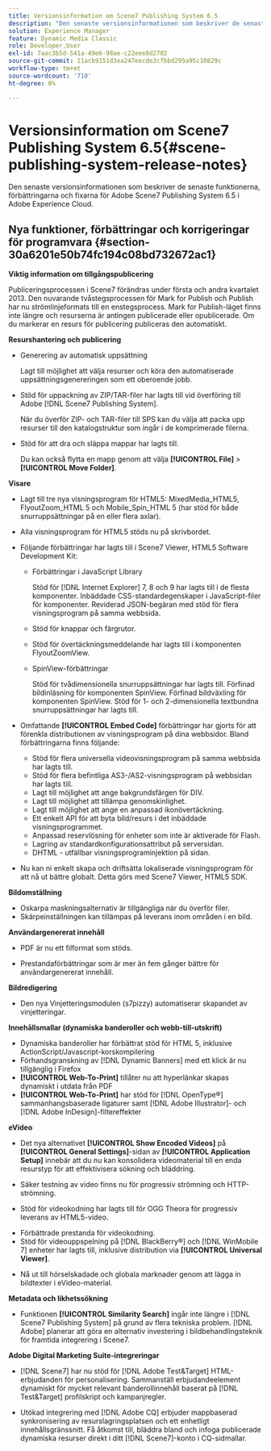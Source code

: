 ```yaml
---
title: Versionsinformation om Scene7 Publishing System 6.5
description: "Den senaste versionsinformationen som beskriver de senaste funktionerna, förbättringarna och fixarna för Adobe Scene7 Publishing System 6.5, som ingår i Adobe Experience Manager-lösningen i Adobe Experience Cloud."
solution: Experience Manager
feature: Dynamic Media Classic
role: Developer,User
exl-id: 7aac3b5d-541a-49e6-98ae-c22eee8d2702
source-git-commit: 11acb9151d3ea247eecde3cfbbd295a95c10829c
workflow-type: tm+mt
source-wordcount: '710'
ht-degree: 0%

---
```


# Versionsinformation om Scene7 Publishing System 6.5{#scene-publishing-system-release-notes}

Den senaste versionsinformationen som beskriver de senaste funktionerna, förbättringarna och fixarna för Adobe Scene7 Publishing System 6.5 i Adobe Experience Cloud.

## Nya funktioner, förbättringar och korrigeringar för programvara {#section-30a6201e50b74fc194c08bd732672ac1}

**Viktig information om tillgångspublicering**

Publiceringsprocessen i Scene7 förändras under första och andra kvartalet 2013. Den nuvarande tvåstegsprocessen för Mark for Publish och Publish har nu strömlinjeformats till en enstegsprocess. Mark for Publish-läget finns inte längre och resurserna är antingen publicerade eller opublicerade. Om du markerar en resurs för publicering publiceras den automatiskt.

**Resurshantering och publicering**

* Generering av automatisk uppsättning

  Lagt till möjlighet att välja resurser och köra den automatiserade uppsättningsgenereringen som ett oberoende jobb.
* Stöd för uppackning av ZIP/TAR-filer har lagts till vid överföring till Adobe [!DNL Scene7 Publishing System].

  När du överför ZIP- och TAR-filer till SPS kan du välja att packa upp resurser till den katalogstruktur som ingår i de komprimerade filerna.

* Stöd för att dra och släppa mappar har lagts till.

  Du kan också flytta en mapp genom att välja **[!UICONTROL File]** > **[!UICONTROL Move Folder]**.

**Visare**

* Lagt till tre nya visningsprogram för HTML5: MixedMedia_HTML5, FlyoutZoom_HTML 5 och Mobile_Spin_HTML 5 (har stöd för både snurruppsättningar på en eller flera axlar).
<!-- 
  [More information](http://help.adobe.com/en_US/scene7/using/WS6E593DEA-7D81-4cd6-84B0-85E8BB274176.html#WS1c46793299cf21d77e926d1613177f0a020-8000.html).  -->
* Alla visningsprogram för HTML5 stöds nu på skrivbordet.

<!--   [More information](http://help.adobe.com/en_US/scene7/using/WS6E593DEA-7D81-4cd6-84B0-85E8BB274176.html#WS1c46793299cf21d77e926d1613177f0a020-8000.html). -->
* Följande förbättringar har lagts till i Scene7 Viewer, HTML5 Software Development Kit:

   * Förbättringar i JavaScript Library

     Stöd för [!DNL Internet Explorer] 7, 8 och 9 har lagts till i de flesta komponenter. Inbäddade CSS-standardegenskaper i JavaScript-filer för komponenter. Reviderad JSON-begäran med stöd för flera visningsprogram på samma webbsida.

   * Stöd för knappar och färgrutor.
   * Stöd för övertäckningsmeddelande har lagts till i komponenten FlyoutZoomView.
   * SpinView-förbättringar

     Stöd för tvådimensionella snurruppsättningar har lagts till. Förfinad bildinläsning för komponenten SpinView. Förfinad bildväxling för komponenten SpinView. Stöd för 1- och 2-dimensionella textbundna snurruppsättningar har lagts till.

* Omfattande **[!UICONTROL Embed Code]** förbättringar har gjorts för att förenkla distributionen av visningsprogram på dina webbsidor. Bland förbättringarna finns följande:

   * Stöd för flera universella videovisningsprogram på samma webbsida har lagts till.
   * Stöd för flera befintliga AS3-/AS2-visningsprogram på webbsidan har lagts till.
   * Lagt till möjlighet att ange bakgrundsfärgen för DIV.
   * Lagt till möjlighet att tillämpa genomskinlighet.
   * Lagt till möjlighet att ange en anpassad ikonövertäckning.
   * Ett enkelt API för att byta bild/resurs i det inbäddade visningsprogrammet.
   * Anpassad reservlösning för enheter som inte är aktiverade för Flash.
   * Lagring av standardkonfigurationsattribut på serversidan.
   * DHTML - utfällbar visningsprograminjektion på sidan.

* Nu kan ni enkelt skapa och driftsätta lokaliserade visningsprogram för att nå ut bättre globalt. Detta görs med Scene7 Viewer, HTML5 SDK.

**Bildomställning**

* Oskarpa maskningsalternativ är tillgängliga när du överför filer.
* Skärpeinställningen kan tillämpas på leverans inom områden i en bild.

**Användargenererat innehåll**

* PDF är nu ett filformat som stöds.

<!--   [More information](http://help.adobe.com/en_US/scene7/using/WSe8b0455615e2dc47-2df907a712f31201b35-8000.html).  -->
* Prestandaförbättringar som är mer än fem gånger bättre för användargenererat innehåll.

**Bildredigering**

* Den nya Vinjetteringsmodulen (s7pizzy) automatiserar skapandet av vinjetteringar.

**Innehållsmallar (dynamiska banderoller och webb-till-utskrift)**

* Dynamiska banderoller har förbättrat stöd för HTML 5, inklusive ActionScript/Javascript-korskompilering
* Förhandsgranskning av [!DNL Dynamic Banners] med ett klick är nu tillgänglig i Firefox
* **[!UICONTROL Web-To-Print]** tillåter nu att hyperlänkar skapas dynamiskt i utdata från PDF
* **[!UICONTROL Web-To-Print]** har stöd för [!DNL OpenType®] sammanhangsbaserade ligaturer samt [!DNL Adobe Illustrator]- och [!DNL Adobe InDesign]-filtereffekter

**eVideo**

* Det nya alternativet **[!UICONTROL Show Encoded Videos]** på **[!UICONTROL General Settings]**-sidan av **[!UICONTROL Application Setup]** innebär att du nu kan konsolidera videomaterial till en enda resurstyp för att effektivisera sökning och bläddring.

<!--   [More information](http://help.adobe.com/en_US/scene7/using/WSCCBA9D3A-06A3-4f29-AF6B-36CBB2A655F1.html).  -->

* Säker testning av video finns nu för progressiv strömning och HTTP-strömning.

<!--   [More information](http://help.adobe.com/en_US/scene7/using/WSd968ca97bf01df72-5efde3a123268dd80f5-8000.html). -->
* Stöd för videokodning har lagts till för OGG Theora för progressiv leverans av HTML5-video.

<!--   [More information](http://help.adobe.com/en_US/scene7/using/WSE86ACF2B-BD50-4c48-A1D7-9CD4405B62D0.html#WS1c46793299cf21d7-39fae9c1131ba8968f7-7fff.html). -->
* Förbättrade prestanda för videokodning.
* Stöd för videouppspelning på [!DNL BlackBerry®] och [!DNL WinMobile 7] enheter har lagts till, inklusive distribution via **[!UICONTROL Universal Viewer]**.

<!--   [More information](http://help.adobe.com/en_US/scene7/using/WS6E593DEA-7D81-4cd6-84B0-85E8BB274176.html#WS1c46793299cf21d77e926d1613177f0a020-8000.html) or the [eVideo chapter](http://help.adobe.com/en_US/scene7/using/WS53492AE1-6029-45d8-BF80-F4B5CF33EB08.html). -->

* Nå ut till hörselskadade och globala marknader genom att lägga in bildtexter i eVideo-material.

<!--   See [More information](http://help.adobe.com/en_US/scene7/using/WS98ca2e6790647c06-6f6f53e137b959f094-8000.html). -->

**Metadata och likhetssökning**

* Funktionen **[!UICONTROL Similarity Search]** ingår inte längre i [!DNL Scene7 Publishing System] på grund av flera tekniska problem. [!DNL Adobe] planerar att göra en alternativ investering i bildbehandlingsteknik för framtida integrering i Scene7.

**Adobe Digital Marketing Suite-integreringar**

* [!DNL Scene7] har nu stöd för [!DNL Adobe Test&Target] HTML-erbjudanden för personalisering. Sammanställ erbjudandeelement dynamiskt för mycket relevant banderollinnehåll baserat på [!DNL Test&Target] profilskript och kampanjregler.

* Utökad integrering med [!DNL Adobe CQ] erbjuder mappbaserad synkronisering av resurslagringsplatsen och ett enhetligt innehållsgränssnitt. Få åtkomst till, bläddra bland och infoga publicerade dynamiska resurser direkt i ditt [!DNL Scene7]-konto i CQ-sidmallar.
